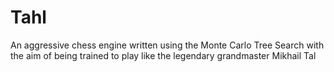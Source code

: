 # Tahl
An aggressive chess engine written using the Monte Carlo Tree Search with the aim of being trained to play like the legendary grandmaster Mikhail Tal 
